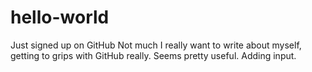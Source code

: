# hello-world
Just signed up on GitHub
Not much I really want to write about myself, getting to grips with GitHub really. Seems pretty useful.
Adding input.
